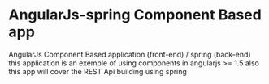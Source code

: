 # AngularJs-spring Component Based app
AngularJs Component Based application (front-end) / spring (back-end) 
this application is an exemple of using components in angularjs >= 1.5 
also this app will cover the REST Api building using spring 

